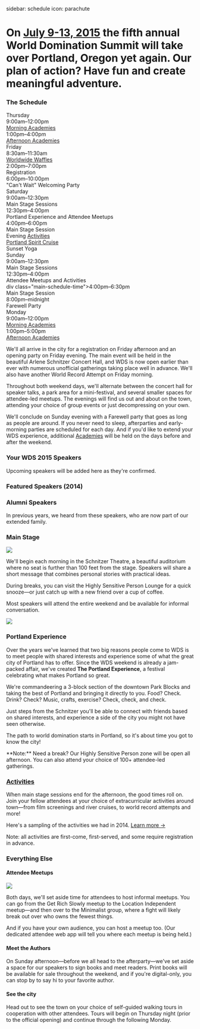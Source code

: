 sidebar: schedule
icon: parachute

# On [July 9-13, 2015](/register) the fifth annual World Domination Summit will take over Portland, Oregon yet again. Our plan of action? Have fun and create meaningful adventure.
<div class="main-schedule-box">
	<h3>The Schedule</h3>
	<div class="main-schedule-item">
		<div class="main-schedule-day">Thursday</div>
		<div class="main-schedule-time">9:00am–12:00pm</div>
		<div class="main-schedule-descr"><a style="color: rgb(35,31,32) !important" href="/academies">Morning Academies</a></div>
		<div class="main-schedule-time">1:00pm–4:00pm</div>
		<div class="main-schedule-descr"><a style="color: rgb(35,31,32) !important" href="/academies">Afternoon Academies</a></div>
	</div>	
	<div class="main-schedule-item">
		<div class="main-schedule-day">Friday</div>
		<div class="main-schedule-time">8:30am–11:30am</div>
		<div class="main-schedule-descr"><a style="color: rgb(35,31,32) !important" href="/2015-world-record">Worldwide Waffles</a></div>
		<div class="main-schedule-time">2:00pm–7:00pm</div>
		<div class="main-schedule-descr">Registration</div>
		<div class="main-schedule-time">6:00pm–10:00pm</div>
		<div class="main-schedule-descr">"Can't Wait" Welcoming Party</div>
	</div>
	<div class="main-schedule-item">
		<div class="main-schedule-day">Saturday</div>
		<div class="main-schedule-time">9:00am–12:30pm</div>
		<div class="main-schedule-descr">Main Stage Sessions</div>
		<div class="main-schedule-time">12:30pm–4:00pm</div>
		<div class="main-schedule-descr">Portland Experience and Attendee Meetups <br></div>
		<div class="main-schedule-time">4:00pm–6:00pm</div>
		<div class="main-schedule-descr">Main Stage Session</div>
		<div class="main-schedule-time">Evening <a style="color: rgb(35,31,32) !important" href="/activites">Activities</a></div>
		<div class="main-schedule-descr"><a style="color: rgb(35,31,32) !important" href="http://www.eventbrite.com/e/river-cruise-on-the-portland-spirit-tickets-17177630756">Portland Spirit Cruise</a></div>
		<div class="main-schedule-descr">Sunset Yoga</div>
	</div>
	<div class="main-schedule-item">
		<div class="main-schedule-day">Sunday</div>
		<div class="main-schedule-time">9:00am–12:30pm</div>
		<div class="main-schedule-descr">Main Stage Sessions</div>
		<div class="main-schedule-time">12:30pm–4:00pm</div>
		<div class="main-schedule-descr">Attendee Meetups and Activities</div>
		div class="main-schedule-time">4:00pm–6:30pm</div>
		<div class="main-schedule-descr">Main Stage Session</div>
		<div class="main-schedule-time">8:00pm–midnight</div>
		<div class="main-schedule-descr">Farewell Party</div>
	</div>
	<div class="main-schedule-item">
		<div class="main-schedule-day">Monday</div>
		<div class="main-schedule-time">9:00am–12:00pm</div>
		<div class="main-schedule-descr"><a style="color: rgb(35,31,32) !important" href="/academies">Morning Academies</a></div>
		<div class="main-schedule-time">1:00pm–5:00pm</div>
		<div class="main-schedule-descr"><a style="color: rgb(35,31,32) !important" href="/academies">Afternoon Academies</a></div>
	</div>
</div>

<p class="intro">We'll all arrive in the city for a registration on Friday afternoon and an opening party on Friday evening. The main event will be held in the beautiful Arlene Schnitzer Concert Hall, and WDS is now open earlier than ever with numerous unofficial gatherings taking place well in advance. We'll also have another World Record Attempt on Friday morning.</p>

Throughout both weekend days, we'll alternate between the concert hall for speaker talks, a park area for a mini-festival, and several smaller spaces for attendee-led meetups. The evenings will find us out and about on the town, attending your choice of group events or just decompressing on your own.

We'll conclude on Sunday evening with a Farewell party that goes as long as people are around. If you never need to sleep, afterparties and early-morning parties are scheduled for each day. And if you'd like to extend your WDS experience, additional [Academies](/academies) will be held on the days before and after the weekend.

<div class="line-canvas"></div>

<a name="speakers"></a>

### Your WDS 2015 Speakers

Upcoming speakers will be added here as they're confirmed.

<div class="speaker_list" data-speaker-type="upcoming"></div>

<div class="line-canvas"></div>

### Featured Speakers (2014)

<div class="speaker_list" data-speaker-type="featured"></div>

<div class="line-canvas"></div>

<!-- ### Returning Speakers
These featured speakers from previous years will make a return visit.

<div class="speaker_list" data-speaker-type="returning"></div>


<div class="line-canvas"></div>
-->

### Alumni Speakers
In previous years, we heard from these speakers, who are now part of our extended family.

<div class="speaker_list" data-speaker-type="alumni"></div>

<div class="clear"></div>

<div class="line-canvas"></div>

### Main Stage

<a name="main-stage"></a>

<img src="/images/schedule/schedule-circle-1.png" id="schedule-circle-1"/>

We'll begin each morning in the Schnitzer Theatre, a beautiful auditorium where no seat is further than 100 feet from the stage. Speakers will share a short message that combines personal stories with practical ideas.

During breaks, you can visit the Highly Sensitive Person Lounge for a quick snooze—or just catch up with a new friend over a cup of coffee.

Most speakers will attend the entire weekend and be available for informal conversation.

<div class="clear"></div>

<div class="line-canvas"></div>

<img src="/images/schedule/schedule-circle-2.png" id="schedule-circle-2"/>

<h3 class="color-green">Portland Experience</h3>

<a name="portland-experience"></a>

Over the years we've learned that two big reasons people come to WDS is to meet people with shared interests and experience some of what the great city of Portland has to offer. Since the WDS weekend is already a jam-packed affair, we've created **The Portland Experience**, a festival celebrating what makes Portland so great.

We're commandeering a 3-block section of the downtown Park Blocks and taking the best of Portland and bringing it directly to you. Food? Check. Drink? Check? Music, crafts, exercise? Check, check, and check.

Just steps from the Schnitzer you'll be able to connect with friends based on shared interests, and experience a side of the city you might not have seen otherwise.

The path to world domination starts in Portland, so it's about time you got to know the city!

<p class="color-green">**Note:** Need a break? Our Highly Sensitive Person zone will be open all afternoon. You can also attend your choice of 100+ attendee-led gatherings.</p>

<div class="line-canvas"></div>

### [Activities](/activities)

When main stage sessions end for the afternoon, the good times roll on. Join your fellow attendees at your choice of extracurricular activities around town—from film screenings and river cruises, to world record attempts and more!

Here's a sampling of the activities we had in 2014. [Learn more &rarr;](/activities)

<p class="color-blue">Note: all activities are first-come, first-served, and some require registration in advance.</p>


<div class="line-canvas"></div>

<h3 class="color-orange">Everything Else</h3>

<a name="everything-else"></a>

<h4 class="color-orange">Attendee Meetups</h3>
<img src="/images/schedule/schedule-circle-3.png" id="schedule-circle-3"/>
<p></p>
<p>Both days, we'll set aside time for attendees to host informal meetups. You can go from the Get Rich Slowly meetup to the Location Independent meetup—and then over to the Minimalist group, where a fight will likely break out over who owns the fewest things.</p>
<p>And if you have your own audience, you can host a meetup too. (Our dedicated attendee web app will tell you where each meetup is being held.)</p>

<div class="half-col">
	<h4 class="color-orange">Meet the Authors</h3>
	<p></p>
	<p>On Sunday afternoon—before we all head to the afterparty—we've set aside a space for our speakers to sign books and meet readers. Print books will be available for sale throughout the weekend, and if you're digital-only, you can stop by to say hi to your favorite author.
	</p>
</div>
<div class="half-col">
	<h4 class="color-orange">See the city</h3>
	<p></p>
	<p>Head out to see the town on your choice of self-guided walking tours in cooperation with other attendees. Tours will begin on Thursday night (prior to the official opening) and continue through the following Monday.
	</p>
</div>

<div class="clear"></div>

